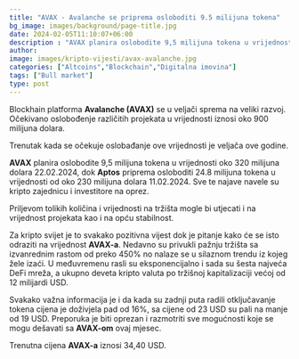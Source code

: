 ```yaml
---
title: "AVAX - Avalanche se priprema osloboditi 9.5 milijuna tokena"
bg_image: images/background/page-title.jpg
date: 2024-02-05T11:10:07+06:00
description : "AVAX planira oslobodite 9,5 milijuna tokena u vrijednosti oko 320 milijuna dolara 22.02.2024"
author: 
image: images/kripto-vijesti/avax-avalanche.jpg
categories: ["Altcoins","Blockchain","Digitalna imovina"]
tags: ["Bull market"]
type: post
---
```


Blockhain platforma **Avalanche (AVAX)** se u veljači sprema na veliki razvoj. Očekivano oslobođenje različitih
projekata u vrijednosti iznosi oko 900 milijuna dolara.

Trenutak kada se očekuje oslobađanje ove vrijednosti je veljača ove godine.

**AVAX** planira oslobodite 9,5 milijuna tokena u vrijednosti oko 320 milijuna dolara 22.02.2024,
dok **Aptos** priprema osloboditi 24.8 milijuna tokena u vrijednosti od oko 230 milijuna dolara 11.02.2024.
Sve te najave navele su kripto zajednicu i investitore na oprez.

Priljevom tolikih količina i vrijednosti na tržišta mogle bi utjecati i na vrijednost projekata kao i na opću stabilnost.

Za kripto svijet je to svakako pozitivna vijest dok je pitanje kako će se isto odraziti na vrijednost **AVAX-a**.
Nedavno su privukli pažnju tržišta sa izvanrednim rastom od preko 450% no nalaze se u silaznom trendu iz kojeg žele izaći. U međuvremenu rasli su eksponencijalno i sada su šesta najveća DeFi mreža, a ukupno deveta
kripto valuta po tržišnoj kapitalizaciji većoj od 12 milijardi USD.

Svakako važna informacija je i da kada su zadnji puta radili otključavanje tokena cijena je doživjela pad od 16%, sa cijene od 23 USD su pali na manje od 19 USD. Preporuka je biti oprezan i razmotriti sve mogućnosti koje se mogu dešavati sa **AVAX-om** ovaj mjesec.

Trenutna cijena **AVAX-a** iznosi 34,40 USD.



